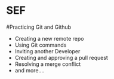 # SEF

#Practicing Git and Github
- Creating a new remote repo
- Using Git commands
- Inviting another Developer
- Creating and approving a pull request
- Resolving a merge conflict
- and more....

